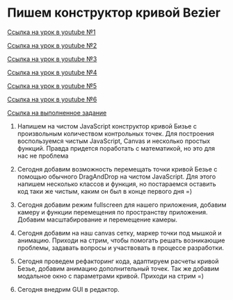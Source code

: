 # Пишем   конструктор кривой  Bezier #

[Ссылка на урок в youtube №1](https://www.youtube.com/watch?v=Om4XD_QlFcw&t=5s)

[Ссылка на урок в youtube №2](https://www.youtube.com/watch?v=T4gkIYx9BsI)

[Ссылка на урок в youtube №3](https://www.youtube.com/watch?v=o1z_iVO_Xyc&t=4s)

[Ссылка на урок в youtube №4](https://www.youtube.com/watch?v=8X1lEI6s9b4&t=3s)

[Ссылка на урок в youtube №5](https://www.youtube.com/watch?v=HdS2rIs7GLk&t=19s)

[Ссылка на урок в youtube №6](https://www.youtube.com/watch?v=HdS2rIs7GLk&t=19s)

[Ссылка на выполненное задание](https://evgenprushk.github.io/bezier/)

1. Напишем на чистом JavaScript конструктор кривой Бизье с произвольным количеством контрольных точек. Для построения воспользуемся чистым JavaScript, Canvas и несколько простых функций. Правда придется поработать с математикой, но это для нас не проблема

2. Cегодня добавим возможность перемещать точки кривой Безье с помощью обычного DragAndDrop на чистом JavaScript. Для этого напишем несколько классов и функция, но постараемся оставить код таки же чистым, каким он был в конце первого дня =)

3. Сегодня добавим режим fullscreen для нашего приложения, добавим камеру и функции перемещения по пространству приложения. Добавим масштабирование и перемещение камеры.

4. Сегодня добавим на наш canvas сетку, маркер точки под мышкой и анимацию. Приходи на стрим, чтобы помогать решать возникающие проблемы, задавать вопросы и участвовать в процессе разработки.

5. Сегодня проведем рефакторинг кода, адаптируем расчеты кривой Безье, добавим анимацию дополнительный точек. Так же добавим модальное окно с параметрами кривой. Приходи на стрим =)

6. Сегодня внедрим GUI в редактор.

